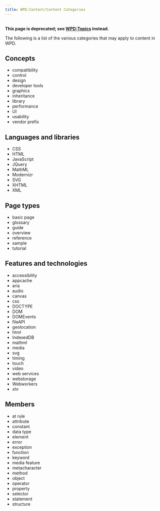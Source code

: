 ```yaml
---
title: WPD:Content/Content Categories
---
```

<p><br />
<b>This page is deprecated; see <a href="/wiki/WPD:Topics" title="WPD:Topics" class="mw-redirect">WPD:Topics</a> instead.</b>
</p><p>The following is a list of the various categories that may apply to content in WPD.
</p>
<h2><span class="mw-headline" id="Concepts">Concepts</span></h2>
<ul><li>compatibility</li>
<li>control</li>
<li>design</li>
<li>developer tools</li>
<li>graphics</li>
<li>inheritance</li>
<li>library</li>
<li>performance</li>
<li>UI</li>
<li>usability</li>
<li>vendor prefix</li></ul>
<h2><span class="mw-headline" id="Languages_and_libraries">Languages and libraries</span></h2>
<ul><li>CSS</li>
<li>HTML</li>
<li>JavaScript</li>
<li>JQuery</li>
<li>MathML</li>
<li>Modernizr</li>
<li>SVG</li>
<li>XHTML</li>
<li>XML</li></ul>
<h2><span class="mw-headline" id="Page_types">Page types</span></h2>
<ul><li>basic page</li>
<li>glossary</li>
<li>guide</li>
<li>overview</li>
<li>reference</li>
<li>sample</li>
<li>tutorial</li></ul>
<h2><span class="mw-headline" id="Features_and_technologies">Features and technologies</span></h2>
<ul><li>accessibility</li>
<li>appcache</li>
<li>aria</li>
<li>audio</li>
<li>canvas</li>
<li>css</li>
<li>DOCTYPE</li>
<li>DOM</li>
<li>DOMEvents</li>
<li>fileAPI</li>
<li>geolocation</li>
<li>html</li>
<li>IndexedDB</li>
<li>mathml</li>
<li>media</li>
<li>svg</li>
<li>timing</li>
<li>touch</li>
<li>video</li>
<li>web services</li>
<li>webstorage</li>
<li>Webworkers</li>
<li>xhr</li></ul>
<h2><span class="mw-headline" id="Members">Members</span></h2>
<ul><li>at rule</li>
<li>attribute</li>
<li>constant</li>
<li>data type</li>
<li>element</li>
<li>error</li>
<li>exception</li>
<li>function</li>
<li>keyword</li>
<li>media feature</li>
<li>metacharacter</li>
<li>method</li>
<li>object</li>
<li>operator</li>
<li>property</li>
<li>selector</li>
<li>statement</li>
<li>structure</li></ul>
<div class="attribution">
<p><br />
</p><p><br />
</p>
</div>

<!-- 
NewPP limit report
CPU time usage: 0.031 seconds
Real time usage: 0.039 seconds
Preprocessor visited node count: 70/1000000
Preprocessor generated node count: 484/1000000
Post‐expand include size: 66/2097152 bytes
Template argument size: 6/2097152 bytes
Highest expansion depth: 4/40
Expensive parser function count: 0/100
-->

<!-- 
Transclusion expansion time report (%,ms,calls,template)
100.00%   27.391      1 - -total
 42.19%   11.557      1 - Template:Flags
 29.98%    8.211      1 - Template:External_Attribution
 12.22%    3.346      1 - Template:Basic_Page
 11.07%    3.033      1 - Template:Topics
-->

<!-- Saved in parser cache with key wpwiki:pcache:idhash:484-0!*!0!!*!*!*!esi=1 and timestamp 20150731020143 and revision id 3353
 -->
